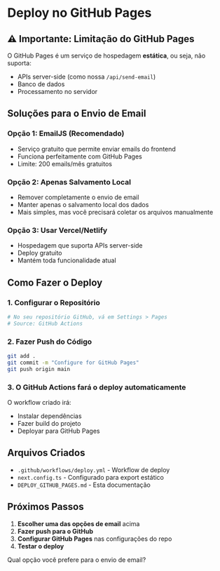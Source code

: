 # Deploy no GitHub Pages

## ⚠️ Importante: Limitação do GitHub Pages

O GitHub Pages é um serviço de hospedagem **estática**, ou seja, não suporta:
- APIs server-side (como nossa `/api/send-email`)
- Banco de dados
- Processamento no servidor

## Soluções para o Envio de Email

### Opção 1: EmailJS (Recomendado)
- Serviço gratuito que permite enviar emails do frontend
- Funciona perfeitamente com GitHub Pages
- Limite: 200 emails/mês gratuitos

### Opção 2: Apenas Salvamento Local
- Remover completamente o envio de email
- Manter apenas o salvamento local dos dados
- Mais simples, mas você precisará coletar os arquivos manualmente

### Opção 3: Usar Vercel/Netlify
- Hospedagem que suporta APIs server-side
- Deploy gratuito
- Mantém toda funcionalidade atual

## Como Fazer o Deploy

### 1. Configurar o Repositório

```bash
# No seu repositório GitHub, vá em Settings > Pages
# Source: GitHub Actions
```

### 2. Fazer Push do Código

```bash
git add .
git commit -m "Configure for GitHub Pages"
git push origin main
```

### 3. O GitHub Actions fará o deploy automaticamente

O workflow criado irá:
- Instalar dependências
- Fazer build do projeto
- Deployar para GitHub Pages

## Arquivos Criados

- `.github/workflows/deploy.yml` - Workflow de deploy
- `next.config.ts` - Configurado para export estático
- `DEPLOY_GITHUB_PAGES.md` - Esta documentação

## Próximos Passos

1. **Escolher uma das opções de email** acima
2. **Fazer push para o GitHub**
3. **Configurar GitHub Pages** nas configurações do repo
4. **Testar o deploy**

Qual opção você prefere para o envio de email?
